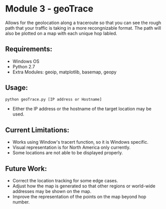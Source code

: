 # Module 3 - geoTrace

Allows for the geolocation along a traceroute so that you can see the rough path that your traffic is taking in a more recongnizable format.
The path will also be plotted on a map with each unique hop labled.

## Requirements:

- Windows OS
- Python 2.7
- Extra Modules: geoip, matplotlib, basemap, geopy

## Usage:

```bash
python geoTrace.py [IP address or Hostname]
```
- Either the IP address or the hostname of the target location may be used.

## Current Limitations:

- Works using Window's tracert function, so it is Windows specific.
- Visual representation is for North America only currently.
- Some locations are not able to be displayed properly.

## Future Work:

- Correct the location tracking for some edge cases.
- Adjust how the map is generated so that other regions or world-wide addresses may be shown on the map.
- Improve the representation of the points on the map beyond hop number.